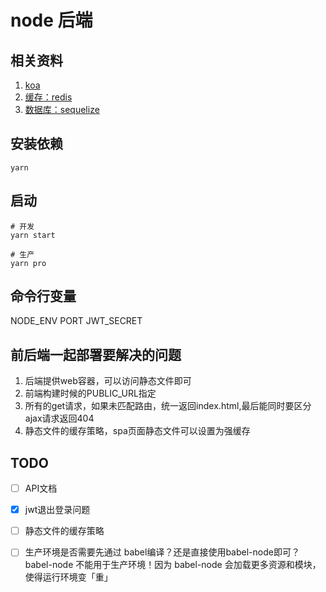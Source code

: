 # node 后端

## 相关资料
1. [koa](https://github.com/koajs/koa)
1. [缓存：redis](https://github.com/luin/ioredis)
1. [数据库：sequelize](https://sequelize.org/v5/)

## 安装依赖
```
yarn
```

## 启动
```
# 开发
yarn start

# 生产
yarn pro
```

## 命令行变量
NODE_ENV
PORT
JWT_SECRET

## 前后端一起部署要解决的问题
1. 后端提供web容器，可以访问静态文件即可
1. 前端构建时候的PUBLIC_URL指定
1. 所有的get请求，如果未匹配路由，统一返回index.html,最后能同时要区分ajax请求返回404
1. 静态文件的缓存策略，spa页面静态文件可以设置为强缓存

## TODO
- [ ] API文档
- [x] jwt退出登录问题
- [ ] 静态文件的缓存策略
- [ ] 生产环境是否需要先通过 babel编译？还是直接使用babel-node即可？ babel-node 不能用于生产环境！因为 babel-node 会加载更多资源和模块，使得运行环境变「重」

